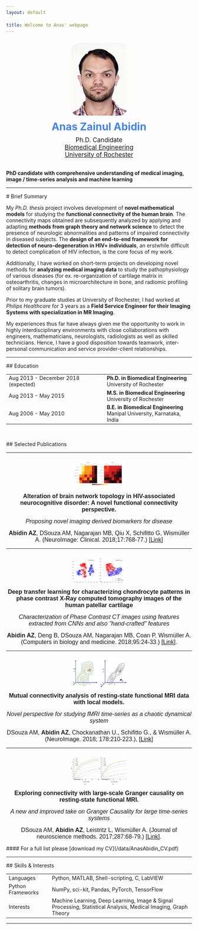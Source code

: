 ```yaml
---
layout: default

title: Welcome to Anas' webpage
---
```

<div id="Top" name="Top">  </div>
<div class="container">
  <div align="center">
  <div class="row">
    <div class="col-md-6 col-md-offset-1 vcenter idxHdr">
      <div class="col-md-2 vcenter idxHdr">
      <a href="/images/photo_Anas.jpg">
        <img src="/images/photo_Anas.jpg"
             style="border-radius: 20px; margin: 10px; max-width: 30%;"
             alt="Me."/>
      </a>
    </div>
      <div style='font-size: 2em; color: #4582ec; font-weight: bold; padding-bottom: 0.3em;'>Anas Zainul Abidin</div>
      <div style='font-size: 1.2em;'>
        Ph.D. Candidate
      </div>
      <div style='font-size: 1.2em'>
        <a href="http://www.hajim.rochester.edu/bme/">Biomedical Engineering</a>
      </div>
      <div style='font-size: 1.2em'>
        <a href="http://rochester.edu/">University of Rochester</a>
      </div>
      <br/>
    </div>
  </div>
  </div>
  </div>

**PhD candidate with comprehensive understanding of medical imaging, image / time-series analysis and machine learning**

* * *
<div id="Summary" name="Summary">  </div>
# Brief Summary <a href="/index.html#Top"><i class="fas fa-link"></i></a>

My _Ph.D. thesis_ project involves development of **novel mathematical models** for studying the **functional connectivity of the human brain**. The connectivity maps obtained are subsequently analyzed by applying and adapting **methods from graph theory and network science** to detect the presence of neurologic abnormalities and patterns of impaired connectivity in diseased subjects. The **design of an end-to-end framework for detection of neuro-degeneration in HIV+ individuals**, an erstwhile difficult to detect complication of HIV infection, is the core focus of my work.

Additionally, I have worked on short-term projects on developing novel methods for **analyzing medical imaging data** to study the pathophysiology of various diseases (for ex. re-organization of cartilage matrix in osteoarthritis, changes in microarchitecture in bone, and radiomic profiling of solitary brain tumors). 

Prior to my graduate studies at University of Rochester, I had worked at _Philips Healthcare_ for 3 years as a **Field Service Engineer for their Imaging Systems with specialization in MR Imaging**. 

My experiences thus far have always given me the opportunity to work in highly interdisciplinary environments with close collaborations with engineers, mathematicians, neurologists, radiologists as well as skilled technicians. Hence, I have a good disposition towards teamwork, inter-personal communication and service provider-client relationships. 

* * *
<div id="Education" name="Education">  </div>
## Education <a href="/index.html#Top"><i class="fas fa-link"></i></a>
<table class="table table-hover">
  <tr>
    <td class="col-md-3">Aug 2013 - December 2018 (expected)</td>
    <td>
        <strong>Ph.D. in Biomedical Engineering</strong>
        <br>
      University of Rochester
    </td>
  </tr>
  <tr>
    <td class="col-md-3">Aug 2013 - May 2015</td>
    <td>
        <strong>M.S. in Biomedical Engineering</strong>
        <br>
      University of Rochester
    </td>
  </tr>
  <tr>
    <td class="col-md-3">Aug 2006 - May 2010</td>
    <td>
        <strong>B.E. in Biomedical Engineering</strong> 
        <br>
      Manipal University, Karnataka, India
    </td>
  </tr>
  <br/>
</table>
<div id="Pubs">&nbsp;</div>
<p>## Selected Publications</p>
<div class="container 75%"><hr />
<div align="center">
<div class="row 200%">
<div class="3u 4u(large) 12u$(medium)">
<div class="image rounded"><img style="border-radius: 20px; margin: 10px; max-width: 30%;" src="images/PP1.png" alt="" width="300" /></div>
<div class="9u$ 8u$(large) 12u$(medium)"><strong><span style="font-family: calibri, sans-serif; font-size: 12pt;">Alteration of brain network topology in HIV-associated neurocognitive disorder: A novel functional connectivity perspective.</span></strong>
<p><em><span style="font-family: calibri, sans-serif; font-size: 12pt;">Proposing novel imaging derived biomarkers for disease</span></em></p>
<p><span style="font-family: calibri, sans-serif; font-size: 12pt;"><strong>Abidin AZ</strong>, DSouza AM, Nagarajan MB, Qiu X, Schifitto G, Wism&uuml;ller A. (NeuroImage: Clinical. 2018;17:768-77.) [<a href="https://www.sciencedirect.com/science/article/pii/S2213158217303054">Link</a>]</span></p>
</div>
</div>
<hr />
<div class="row 200%">
<div class="3u 4u(large) 12u$(medium)">
<div class="image rounded"><span style="font-family: calibri, sans-serif; font-size: 12pt;"><img style="border-radius: 20px; margin: 10px; max-width: 30%;" src="/images/PP2.png" alt="" width="300" /></span></div>
</div>
<div class="9u$ 8u$(large) 12u$(medium)"><strong><span style="font-family: calibri, sans-serif; font-size: 12pt;">Deep transfer learning for characterizing chondrocyte patterns in phase contrast X-Ray computed tomography images of the human patellar cartilage</span></strong>
<p><em><span style="font-family: calibri, sans-serif; font-size: 12pt;">Characterization of Phase Contrast CT images using features extracted from CNNs and also "hand-crafted" features</span></em></p>
<p><span style="font-family: calibri, sans-serif; font-size: 12pt;"><strong>Abidin AZ</strong>, Deng B, DSouza AM, Nagarajan MB, Coan P, Wism&uuml;ller A. (Computers in biology and medicine. 2018;95:24-33.) [<a href="https://www.sciencedirect.com/science/article/pii/S0010482518300167">Link</a>].</span></p>
</div>
</div>
<hr />
<div class="row 200%">
<div class="3u 4u(large) 12u$(medium)">
<div class="image rounded"><span style="font-family: calibri, sans-serif; font-size: 12pt;"><img style="border-radius: 20px; margin: 10px; max-width: 30%;" src="/images/PP3.png" alt="" width="300" /></span></div>
</div>
<div class="9u$ 8u$(large) 12u$(medium)"><strong><span style="font-family: calibri, sans-serif; font-size: 12pt;">Mutual connectivity analysis of resting-state functional MRI data with local models.</span></strong>
<p><em><span style="font-family: calibri, sans-serif; font-size: 12pt;">Novel perspective for studying fMRI time-series as a chaotic dynamical system</span></em></p>
<p><span style="font-family: calibri, sans-serif; font-size: 12pt;">DSouza AM,&nbsp;<strong>Abidin AZ</strong>, Chockanathan U., Schifitto G., &amp; Wism&uuml;ller A. (NeuroImage. 2018; 178:210-223.), [<a href="https://www.sciencedirect.com/science/article/pii/S1053811918304452">Link</a>]</span></p>
</div>
</div>
<hr />
<div class="row 200%">
<div class="3u 4u(large) 12u$(medium)">
<div class="image rounded"><span style="font-family: calibri, sans-serif; font-size: 12pt;"><img style="border-radius: 20px; margin: 10px; max-width: 30%;" src="/images/PP4.png" alt="" /></span></div>
</div>
<div class="9u$ 8u$(large) 12u$(medium)"><strong><span style="font-family: calibri, sans-serif; font-size: 12pt;">Exploring connectivity with large-scale Granger causality on resting-state functional MRI.</span></strong>
<p><em><span style="font-family: calibri, sans-serif; font-size: 12pt;">A new and improved take on Granger Causality for large time-series systems</span></em></p>
<p><span style="font-family: calibri, sans-serif; font-size: 12pt;">DSouza AM,&nbsp;<strong>Abidin AZ</strong>, Leistritz L, Wism&uuml;ller A. (Journal of neuroscience methods. 2017;287:68-79.) [<a href="https://www.sciencedirect.com/science/article/pii/S0165027017301711">Link</a>].</span></p>
</div>
</div>
</div>
</div>
</div>  
#### For a full list please [download my CV](/data/AnasAbidin_CV.pdf)
<hr />

<div id="Skills" name="Skills">  </div>
## Skills & Interests <a href="/index.html#Top"><i class="fas fa-link"></i></a>
<table class="table table-hover">
<tr>
  <td class='col-md-2'>Languages</td>
  <td markdown="1">
Python, MATLAB, Shell-scripting, C, LabVIEW
  </td>
</tr>
<tr>
  <td class='col-md-2'>Python Frameworks</td>
  <td markdown="1">
NumPy, sci-kit, Pandas, PyTorch, TensorFlow
  </td>
</tr>
<tr>
  <td class='col-md-2'>Interests</td>
  <td markdown="1">
Machine Learning, Deep Learning, Image & Signal Processing, Statistical Analysis, Medical Imaging, Graph Theory
  </td>
</tr>
</table>
<hr>
